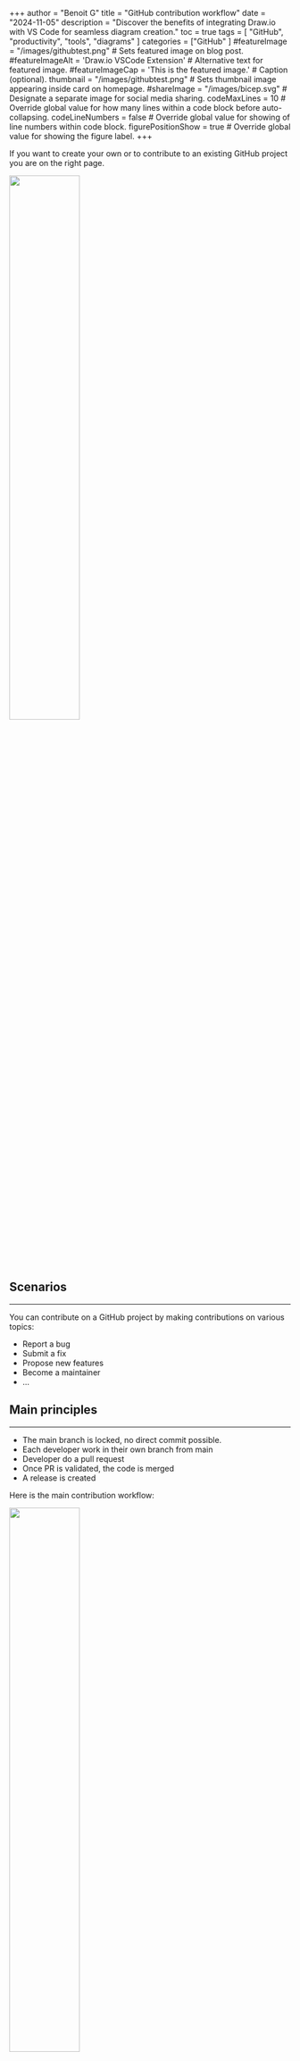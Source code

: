 +++
author = "Benoit G"
title = "GitHub contribution workflow"
date = "2024-11-05"
description = "Discover the benefits of integrating Draw.io with VS Code for seamless diagram creation."
toc = true
tags = [
    "GitHub", "productivity", "tools", "diagrams"
]
categories = ["GitHub"
]
#featureImage = "/images/githubtest.png" # Sets featured image on blog post.
#featureImageAlt = 'Draw.io VSCode Extension' # Alternative text for featured image.
#featureImageCap = 'This is the featured image.' # Caption (optional).
thumbnail = "/images/githubtest.png" # Sets thumbnail image appearing inside card on homepage.
#shareImage = "/images/bicep.svg" # Designate a separate image for social media sharing.
codeMaxLines = 10 # Override global value for how many lines within a code block before auto-collapsing.
codeLineNumbers = false # Override global value for showing of line numbers within code block.
figurePositionShow = true # Override global value for showing the figure label.
+++

If you want to create your own or to contribute to an existing GitHub project you are on the right page.
<!--more-->

<img src="/images/githubtest.png" width="50%" height="50%">

## Scenarios
---

You can contribute on a GitHub project by making contributions on various topics:

- Report a bug
- Submit a fix
- Propose new features
- Become a maintainer
- ...

## Main principles
---

- The main branch is locked, no direct commit possible.
- Each developer work in their own branch from main
- Developer do a pull request
- Once PR is validated, the code is merged
- A release is created

Here is the main contribution workflow:

<img src="/images/github-workflow.drawio.png" width="50%" height="50%">

## Steps for contribution
---

### 0. Prerequisites

- You must have Git installed on your computer: Git - Downloads (git-scm.com)
- A code editor like Visual Studio Code: Visual Studio Code - Code Editing. Redefined

### 1. Pull the latest changes from upstream into your local repository

To start working on your contribution, you need first to retrieve the project on your local repository.

To do so, use this command  :

```Bash
git clone https://github.com/Benoit-Gaumard/ProjectName
```

{{% notice note "Note " %}}
Replace "ProjectName" by the actual project you want to contribute to.
{{% /notice %}}

Before you start making any changes to your local files, it's a good practice to first synchronize your local repository with the project repository.

Use the following command to "pull" any changes from the "master" branch of the "upstream" into your local repository.

```Bash
git pull upstream master
```

{{% notice note "Note " %}}
If the project repository uses "main" instead of "master" for its default branch, then you would use git pull upstream main instead.
{{% /notice %}}

### 2. Create a new branch

Rather than making changes to the project's "master" branch, it's a good practice to instead create your own branch. This creates an environment for your work that is isolated from the master branch.

Use this command to create a new branch and then immediately switch to it. The name of the branch should briefly describe what you are working on, and should not contain any spaces.

Bashgit checkout -b my_new_feature

For example, I used git checkout -b doc-fixes because I was making some small fixes to the documentation.

To show your local branches, use this command :

Bashgit branch

You should see your new branch as well as "master", and your new branch should have an asterisk next to it to indicate that it's "checked out" (meaning that you're working in it).

### 3. Make changes in your local repository​
4.
Use a text editor or IDE like Microsoft VS Code to make the changes you planned to the files in your local repository. Because you checked out a branch in the previous step, any edits you make will only affect that branch.

Download VS Code here: Visual Studio Code

### 4. Commit your changes​

After you make a set of changes, use the following command to stage your changes.

Bashgit branch

The description of your commit must be clear, explicit and understandable to anyone, example :

Bashgit commit -m "fix: typos in set_config docstring"


{{% notice note "Note " %}}
This commit message might be included in a changelog.

Commit messages must be standardized: Conventional Commits

    - feat: my new feature description
    - release: my new realease description
    - hotfix: my hotfix description
    - fix: my fix description
{{% /notice %}}

If you are making multiple sets of changes, it's a good practice to make a commit after each set.

### 5. Push changes to your branch​
When you are done making all of your changes, upload these changes to your branch using :

Bashgit push origin my_new_feature

This command "pushes" your changes to the "my_new_feature" branch of the "origin" (which is your fork on GitHub).

### 6. Create a pull request​

A GIT pull request occurs when a developer asks for changes committed to a specific branch to be considered for inclusion in an other branch of the repository.

Go to your Github project web page in the Pull request menu and click on New pull request.

Once it's done, click on Create pull request.

If there is no conflicts between your fork and the main branch, your pull request will be created and contributors will be notify.
The contributors will then analyze your fork and choose to merge your code or not.

You should then add some colleagues working on the repository as reviewers and yourself as an assignee, reviewers will be notified by email automatically.

As a best practice, you should let your collegues know your pull request creation (through a Microsoft Teams message, or vocally), as emails from github are very frequently ignored.

### 7. Code Review​

Before merging, the code should be reviewed by peers, code review involves one or more team members checking another teammate's work.

<img src="/images/code-review.png" width="50%" height="50%">


### 8. Merge to the main branch​

Congratulations! Your code has been reviewed and merged into the main branch. It can be reused by someone to make a new contribution.

## Golden rules
---

- 1 - Commit each day
- 2 - Adopt a naming convention for your commits (eg. feat: for a new feature, fix: for a bug fix)
- 3 - Enhance security in your code with the principle of least privilege